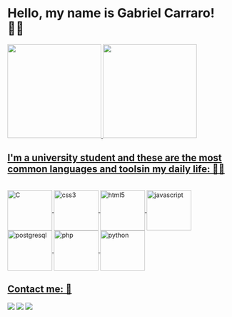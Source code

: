 # Hello, my name is Gabriel Carraro! 🙋‍♂️

<div>
    <a href="https://github.com/CarraroGabriel">
    <img height="210" src="https://github-readme-stats.vercel.app/api?username=CarraroGabriel&show_icons=true&theme=midnight-purple"/>
    <img height="210cm" src="https://github-readme-stats.vercel.app/api/top-langs/?username=CarraroGabriel&&size_weight=1&count_weight=0&theme=midnight-purple"/>
</div>

## I'm a university student and these are the most common languages and tools ​​in my daily life: 👨‍💻

<div style="display: inline_block"><br>
    <img align="center" alt="C" height="90" width="100" src="https://cdn.jsdelivr.net/gh/devicons/devicon@latest/icons/c/c-original.svg"/>
    <img align="center" alt="css3" height="90" width="100" src="https://cdn.jsdelivr.net/gh/devicons/devicon@latest/icons/css3/css3-original.svg"/>
    <img align="center" alt="html5" height="90" width="100" src="https://cdn.jsdelivr.net/gh/devicons/devicon@latest/icons/html5/html5-original.svg"/>          
    <img align="center" alt="javascript" height="90" width="100" src="https://cdn.jsdelivr.net/gh/devicons/devicon@latest/icons/javascript/javascript-original.svg"/>
    <img align="center" alt="postgresql" height="90" width="100" src="https://cdn.jsdelivr.net/gh/devicons/devicon@latest/icons/postgresql/postgresql-original.svg"/>              
    <img align="center" alt="php" height="90" width="100" src="https://cdn.jsdelivr.net/gh/devicons/devicon@latest/icons/php/php-original.svg"/> 
    <img align="center" alt="python" height="90" width="100" src="https://cdn.jsdelivr.net/gh/devicons/devicon@latest/icons/python/python-original.svg"/>
</div>

## Contact me: 📲

<div>
    <a href="https://www.linkedin.com/in/gabriel-carraro-b13998289/" target="_blank"><img src="https://img.shields.io/badge/-LinkedIn-%230077B5?style=for-the-badge&logo=linkedin&logoColor=white" target="_blank"></a> 
    <a href = "mailto:gabrielcarraro.gb@gmail.com"><img src="https://img.shields.io/badge/Gmail-D14836?style=for-the-badge&logo=gmail&logoColor=white" target="_blank"></a>
    <a href="https://www.instagram.com/carraro.gb/" target="_blank"><img src="https://img.shields.io/badge/-Instagram-%23E4405F?style=for-the-badge&logo=instagram&logoColor=white" target="_blank"></a>
</div>
